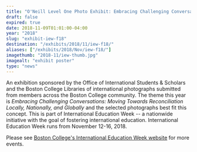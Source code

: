 ```yaml
---
title: "O'Neill Level One Photo Exhibit: Embracing Challenging Conversations"
draft: false
expired: true
date: 2018-11-09T01:01:00-04:00
year: "2018"
slug: "exhibit-iew-f18"
destination: "/exhibits/2018/11/iew-f18/"
aliases: ["/exhibits/2018/Nov/iew-f18/"]
imagethumb: "2018-11/iew-thumb.jpg"
imagealt: "exhibit poster"
type: "news"
---
```


An exhibition sponsored by the Office of International Students & Scholars and the Boston College Libraries of international photographs submitted from members across the Boston College community. The theme this year is <em>Embracing Challenging Conversations: Moving Towards Reconciliation Locally, Nationally, and Globally</em> and the selected photographs best fit this concept. This is part of International Education Week -- a nationwide initiative with the goal of fostering international education. International Education Week runs from November 12-16, 2018.

Please see <a href="https://www.bc.edu/offices/international/events/iew">Boston College's International Education Week website</a> for more events.
